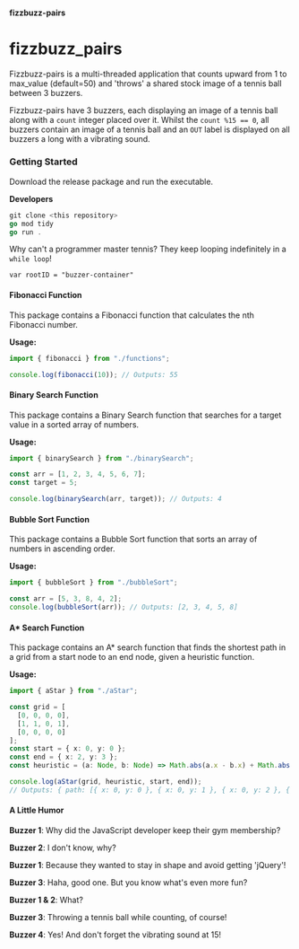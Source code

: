 #### fizzbuzz-pairs

# fizzbuzz_pairs

Fizzbuzz-pairs is a multi-threaded application that counts upward from 1 to max_value (default=50) and 'throws' a shared stock image of a tennis ball between 3 buzzers.

Fizzbuzz-pairs have 3 buzzers, each displaying an image of a tennis ball along with a `count` integer placed over it. Whilst the `count %15 == 0`, all buzzers contain an image of a tennis ball and an `OUT` label is displayed on all buzzers a long with a vibrating sound.

### Getting Started

Download the release package and run the executable. 

**Developers** 

```go
git clone <this repository>
go mod tidy
go run .
```

Why can't a programmer master tennis? They keep looping indefinitely in a `while loop`!

```
var rootID = "buzzer-container"
```

#### Fibonacci Function

This package contains a Fibonacci function that calculates the nth Fibonacci number.

**Usage:**

```typescript
import { fibonacci } from "./functions";

console.log(fibonacci(10)); // Outputs: 55
```

#### Binary Search Function

This package contains a Binary Search function that searches for a target value in a sorted array of numbers.

**Usage:**

```typescript
import { binarySearch } from "./binarySearch";

const arr = [1, 2, 3, 4, 5, 6, 7];
const target = 5;

console.log(binarySearch(arr, target)); // Outputs: 4
```

#### Bubble Sort Function

This package contains a Bubble Sort function that sorts an array of numbers in ascending order.

**Usage:**

```typescript
import { bubbleSort } from "./bubbleSort";

const arr = [5, 3, 8, 4, 2];
console.log(bubbleSort(arr)); // Outputs: [2, 3, 4, 5, 8]
```

#### A* Search Function

This package contains an A* search function that finds the shortest path in a grid from a start node to an end node, given a heuristic function.

**Usage:**

```typescript
import { aStar } from "./aStar";

const grid = [
  [0, 0, 0, 0],
  [1, 1, 0, 1],
  [0, 0, 0, 0]
];
const start = { x: 0, y: 0 };
const end = { x: 2, y: 3 };
const heuristic = (a: Node, b: Node) => Math.abs(a.x - b.x) + Math.abs(a.y - b.y);

console.log(aStar(grid, heuristic, start, end)); 
// Outputs: { path: [{ x: 0, y: 0 }, { x: 0, y: 1 }, { x: 0, y: 2 }, { x: 1, y: 2 }, { x: 2, y: 2 }, { x: 2, y: 3 }], distance: 5 }
```

#### A Little Humor

**Buzzer 1**: Why did the JavaScript developer keep their gym membership?

**Buzzer 2**: I don't know, why?

**Buzzer 1**: Because they wanted to stay in shape and avoid getting 'jQuery'!

**Buzzer 3**: Haha, good one. But you know what's even more fun?

**Buzzer 1 & 2**: What?

**Buzzer 3**: Throwing a tennis ball while counting, of course!

**Buzzer 4**: Yes! And don't forget the vibrating sound at 15!